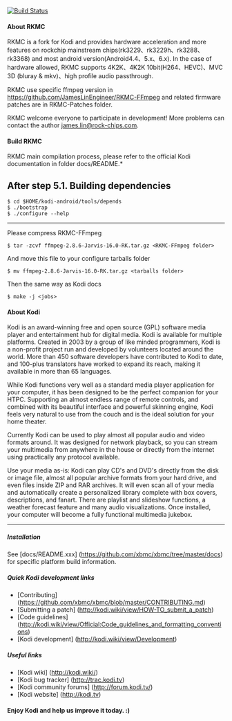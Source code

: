 [![Build Status](https://travis-ci.org/xbmc/xbmc.svg?branch=Jarvis)](https://travis-ci.org/xbmc/xbmc)

#### About RKMC

RKMC is a fork for Kodi and provides hardware acceleration and more features on
rockchip mainstream chips(rk3229、rk3229h、rk3288、rk3368) and most android version(Android4.4、5.x、6.x).
In the case of hardware allowed, RKMC supports 4K2K、4K2K 10bit(H264、HEVC)、MVC 3D
(bluray & mkv)、high profile audio passthrough.

RKMC use specific ffmpeg version in https://github.com/JamesLinEngineer/RKMC-FFmpeg
and related firmware patches are in RKMC-Patches folder.

RKMC welcome everyone to participate in development! More problems can contact the 
author james.lin@rock-chips.com. 

#### Build RKMC

RKMC main compilation process, please refer to the official Kodi documentation 
in folder docs/README.*

After step 5.1. Building dependencies
--------------------------------------------------------------------

    $ cd $HOME/kodi-android/tools/depends
    $ ./bootstrap
    $ ./configure --help
	
--------------------------------------------------------------------

Please compress RKMC-FFmpeg

    $ tar -zcvf ffmpeg-2.8.6-Jarvis-16.0-RK.tar.gz <RKMC-FFmpeg folder>

And move this file to your configure tarballs folder
 
    $ mv ffmpeg-2.8.6-Jarvis-16.0-RK.tar.gz <tarballs folder>

Then the same way as Kodi docs

    $ make -j <jobs>

#### About Kodi

Kodi is an award-winning free and open source (GPL) software media player and
entertainment hub for digital media. Kodi is available for multiple platforms.
Created in 2003 by a group of like minded programmers, Kodi is a non-profit
project run and developed by volunteers located around the world.
More than 450 software developers have contributed to Kodi to date, and 100-plus
translators have worked to expand its reach, making it available in more
than 65 languages.

While Kodi functions very well as a standard media player application for your
computer, it has been designed to be the perfect companion for your HTPC.
Supporting an almost endless range of remote controls, and combined with its
beautiful interface and powerful skinning engine, Kodi feels very natural to
use from the couch and is the ideal solution for your home theater.

Currently Kodi can be used to play almost all popular audio and video formats
around. It was designed for network playback, so you can stream your multimedia
from anywhere in the house or directly from the internet using practically any
protocol available.

Use your media as-is: Kodi can play CD's and DVD's directly
from the disk or image file, almost all popular archive formats from your hard
drive, and even files inside ZIP and RAR archives. It will even scan all of
your media and automatically create a personalized library complete with box
covers, descriptions, and fanart. There are playlist and slideshow functions, a
weather forecast feature and many audio visualizations. Once installed, your
computer will become a fully functional multimedia jukebox.

***

##### Installation

See [docs/README.xxx] (https://github.com/xbmc/xbmc/tree/master/docs) for specific platform build information.

##### Quick Kodi development links

* [Contributing] (https://github.com/xbmc/xbmc/blob/master/CONTRIBUTING.md)
* [Submitting a patch] (http://kodi.wiki/view/HOW-TO_submit_a_patch) 
* [Code guidelines] (http://kodi.wiki/view/Official:Code_guidelines_and_formatting_conventions)
* [Kodi development] (http://kodi.wiki/view/Development)

##### Useful links

* [Kodi wiki] (http://kodi.wiki/)
* [Kodi bug tracker] (http://trac.kodi.tv)
* [Kodi community forums] (http://forum.kodi.tv/)
* [Kodi website] (http://kodi.tv)

#### Enjoy Kodi and help us improve it today. :)
